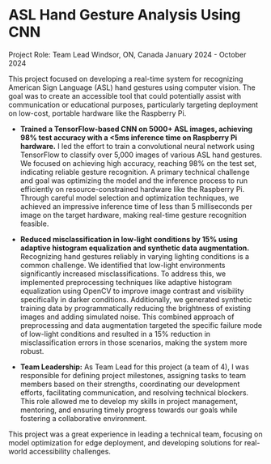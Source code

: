 # ASL Hand Gesture Analysis Using CNN
Project Role: Team Lead
Windsor, ON, Canada
January 2024 - October 2024

This project focused on developing a real-time system for recognizing American Sign Language (ASL) hand gestures using computer vision. The goal was to create an accessible tool that could potentially assist with communication or educational purposes, particularly targeting deployment on low-cost, portable hardware like the Raspberry Pi.

-   **Trained a TensorFlow-based CNN on 5000+ ASL images, achieving 98% test accuracy with a <5ms inference time on Raspberry Pi hardware.**
    I led the effort to train a convolutional neural network using TensorFlow to classify over 5,000 images of various ASL hand gestures. We focused on achieving high accuracy, reaching 98% on the test set, indicating reliable gesture recognition. A primary technical challenge and goal was optimizing the model and the inference process to run efficiently on resource-constrained hardware like the Raspberry Pi. Through careful model selection and optimization techniques, we achieved an impressive inference time of less than 5 milliseconds per image on the target hardware, making real-time gesture recognition feasible.

-   **Reduced misclassification in low-light conditions by 15% using adaptive histogram equalization and synthetic data augmentation.**
    Recognizing hand gestures reliably in varying lighting conditions is a common challenge. We identified that low-light environments significantly increased misclassifications. To address this, we implemented preprocessing techniques like adaptive histogram equalization using OpenCV to improve image contrast and visibility specifically in darker conditions. Additionally, we generated synthetic training data by programmatically reducing the brightness of existing images and adding simulated noise. This combined approach of preprocessing and data augmentation targeted the specific failure mode of low-light conditions and resulted in a 15% reduction in misclassification errors in those scenarios, making the system more robust.

-   **Team Leadership:** As Team Lead for this project (a team of 4), I was responsible for defining project milestones, assigning tasks to team members based on their strengths, coordinating our development efforts, facilitating communication, and resolving technical blockers. This role allowed me to develop my skills in project management, mentoring, and ensuring timely progress towards our goals while fostering a collaborative environment.

This project was a great experience in leading a technical team, focusing on model optimization for edge deployment, and developing solutions for real-world accessibility challenges.